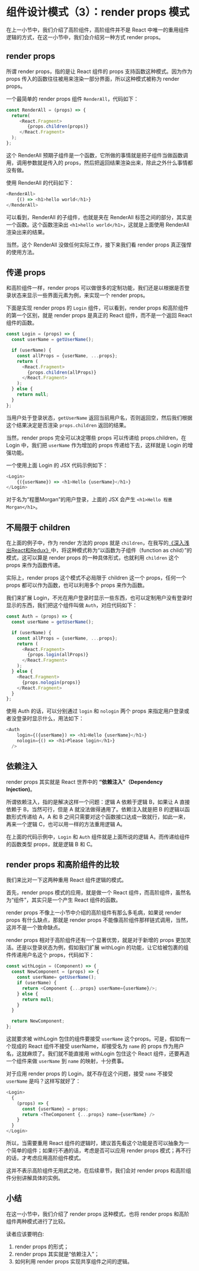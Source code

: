 # 组件设计模式（3）：render props 模式

在上一小节中，我们介绍了高阶组件，高阶组件并不是 React 中唯一的重用组件逻辑的方式，在这一小节中，我们会介绍另一种方式 render props。

## render props

所谓 render props，指的是让 React 组件的 props 支持函数这种模式。因为作为 props 传入的函数往往被用来渲染一部分界面，所以这种模式被称为 render props。

一个最简单的 render props 组件 `RenderAll`，代码如下：
```javascript
const RenderAll = (props) => {
  return(
     <React.Fragment>
     	{props.children(props)}
     </React.Fragment>
  );
};
```
这个 RenderAll 预期子组件是一个函数，它所做的事情就是把子组件当做函数调用，调用参数就是传入的 props，然后把返回结果渲染出来，除此之外什么事情都没有做。

使用 RenderAll 的代码如下：
```javascript
<RenderAll>
	{() => <h1>hello world</h1>}
</RenderAll>
```
可以看到，RenderAll 的子组件，也就是夹在 RenderAll 标签之间的部分，其实是一个函数。这个函数渲染出 `<h1>hello world</h1>`，这就是上面使用 RenderAll 渲染出来的结果。

当然，这个 RenderAll 没做任何实际工作，接下来我们看 render props 真正强悍的使用方法。

## 传递 props

和高阶组件一样，render props 可以做很多的定制功能，我们还是以根据是否登录状态来显示一些界面元素为例，来实现一个 render props。

下面是实现 render props 的 `Login` 组件，可以看到，render props 和高阶组件的第一个区别，就是 render props 是真正的 React 组件，而不是一个返回 React 组件的函数。

```javascript
const Login = (props) => {
  const userName = getUserName();

  if (userName) {
    const allProps = {userName, ...props};
    return (
      <React.Fragment>
        {props.children(allProps)}
      </React.Fragment>
    );
  } else {
    return null;
  }
};
```
当用户处于登录状态，`getUserName` 返回当前用户名，否则返回空，然后我们根据这个结果决定是否渲染 `props.children` 返回的结果。

当然，render props 完全可以决定哪些 props 可以传递给 props.children，在 Login 中，我们把 `userName` 作为增加的 props 传递给下去，这样就是 Login 的增强功能。

一个使用上面 Login 的 JSX 代码示例如下：
```javascript
<Login>
    {({userName}) => <h1>Hello {userName}</h1>}
</Login>
```
对于名为“程墨Morgan”的用户登录，上面的 JSX 会产生 `<h1>Hello 程墨Morgan</h1>`。

## 不局限于 children

在上面的例子中，作为 render 方法的 props 就是 `children`，在我写的[《深入浅出React和Redux》](https://link.juejin.im/?target=https%3A%2F%2Fzhuanlan.zhihu.com%2Fp%2F26648239)中，将这种模式称为“以函数为子组件（function as child）”的模式，这可以算是 render props 的一种具体形式，也就利用 `children` 这个 props 来作为函数传递。

实际上，render props 这个模式不必局限于 children 这一个 props，任何一个 props 都可以作为函数，也可以利用多个 props 来作为函数。

我们来扩展 Login，不光在用户登录时显示一些东西，也可以定制用户没有登录时显示的东西，我们把这个组件叫做 `Auth`，对应代码如下：
```javascript
const Auth = (props) => {
  const userName = getUserName();

  if (userName) {
    const allProps = {userName, ...props};
    return (
      <React.Fragment>
        {props.login(allProps)}
      </React.Fragment>
    );
  } else {
    <React.Fragment>
      {props.nologin(props)}
    </React.Fragment>
  }
};
```
使用 Auth 的话，可以分别通过 `login` 和 `nologin` 两个 props 来指定用户登录或者没登录时显示什么，用法如下：
```javascript
<Auth
    login={({userName}) => <h1>Hello {userName}</h1>}
    nologin={() => <h1>Please login</h1>}
  />
```

## 依赖注入

render props 其实就是 React 世界中的 **“依赖注入”（Dependency Injection)**。

所谓依赖注入，指的是解决这样一个问题：逻辑 A 依赖于逻辑 B，如果让 A 直接依赖于 B，当然可行，但是 A 就没法做得通用了。依赖注入就是把 B 的逻辑以函数形式传递给 A，A 和 B 之间只需要对这个函数接口达成一致就行，如此一来，再来一个逻辑 C，也可以用一样的方法重用逻辑 A。

在上面的代码示例中，`Login` 和 `Auth` 组件就是上面所说的逻辑 A，而传递给组件的函数类型 props，就是逻辑 B 和 C。

## render props 和高阶组件的比较

我们来比对一下这两种重用 React 组件逻辑的模式。

首先，render props 模式的应用，就是做一个 React 组件，而高阶组件，虽然名为“组件”，其实只是一个产生 React 组件的函数。

render props 不像上一小节中介绍的高阶组件有那么多毛病，如果说 render props 有什么缺点，那就是 render props 不能像高阶组件那样链式调用，当然，这并不是一个致命缺点。

render props 相对于高阶组件还有一个显著优势，就是对于新增的 props 更加灵活。还是以登录状态为例，假如我们扩展 withLogin 的功能，让它给被包裹的组件传递用户名这个 props，代码如下：
```javascript
const withLogin = (Component) => {
  const NewComponent = (props) => {
    const userName= getUserName();
    if (userName) {
      return <Component {...props} userName={userName}/>;
    } else {
      return null;
    }
  }

  return NewComponent;
};
```
这就要求被 withLogin 包住的组件要接受 `userName` 这个props。可是，假如有一个现成的 React 组件不接受 userName，却接受名为 `name` 的 props 作为用户名，这就麻烦了。我们就不能直接用 withLogin 包住这个 React 组件，还要再造一个组件来做 `userName` 到 `name` 的映射，十分费事。

对于应用 render props 的 Login，就不存在这个问题，接受 `name` 不接受 `userName` 是吗？这样写就好了：
```javascript
<Login>
  {
    (props) => {
      const {userName} = props;
      return <TheComponent {...props} name={userName} />
    }
  }
</Login>
```
所以，当需要重用 React 组件的逻辑时，建议首先看这个功能是否可以抽象为一个简单的组件；如果行不通的话，考虑是否可以应用 render props 模式；再不行的话，才考虑应用高阶组件模式。

这并不表示高阶组件无用武之地，在后续章节，我们会对 render props 和高阶组件分别讲解具体的实例。

## 小结
在这一小节中，我们介绍了 render props 这种模式，也将 render props 和高阶组件两种模式进行了比较。

读者应该要明白:

1. render props 的形式；
1. render props 其实就是“依赖注入”；
1. 如何利用 render props 实现共享组件之间的逻辑。


